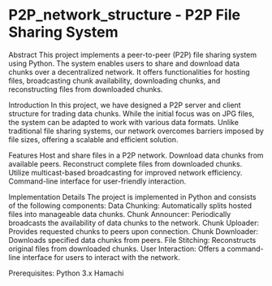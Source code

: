 # P2P_network_structure - P2P File Sharing System
Abstract
This project implements a peer-to-peer (P2P) file sharing system using Python. The system enables users to share and download data chunks over a decentralized network. It offers functionalities for hosting files, broadcasting chunk availability, downloading chunks, and reconstructing files from downloaded chunks.

Introduction
In this project, we have designed a P2P server and client structure for trading data chunks. While the initial focus was on JPG files, the system can be adapted to work with various data formats. Unlike traditional file sharing systems, our network overcomes barriers imposed by file sizes, offering a scalable and efficient solution.

Features
Host and share files in a P2P network.
Download data chunks from available peers.
Reconstruct complete files from downloaded chunks.
Utilize multicast-based broadcasting for improved network efficiency.
Command-line interface for user-friendly interaction.

Implementation Details
The project is implemented in Python and consists of the following components:
Data Chunking: Automatically splits hosted files into manageable data chunks.
Chunk Announcer: Periodically broadcasts the availability of data chunks to the network.
Chunk Uploader: Provides requested chunks to peers upon connection.
Chunk Downloader: Downloads specified data chunks from peers.
File Stitching: Reconstructs original files from downloaded chunks.
User Interaction: Offers a command-line interface for users to interact with the network.

Prerequisites:
Python 3.x
Hamachi
